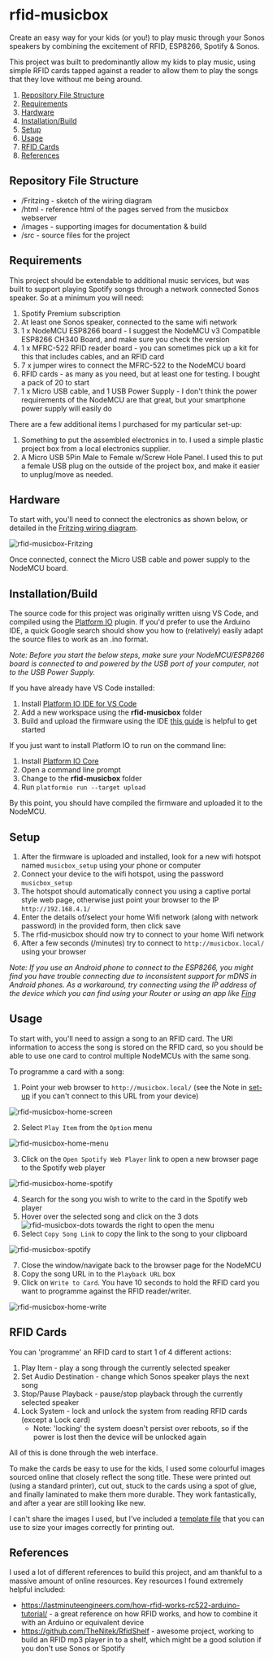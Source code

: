 # rfid-musicbox

Create an easy way for your kids (or you!) to play music through your Sonos speakers by combining the excitement of RFID, ESP8266, Spotify & Sonos.

This project was built to predominantly allow my kids to play music, using simple RFID cards tapped against a reader to allow them to play the songs that they love without me being around.

1. [Repository File Structure](#repository-file-structure)
2. [Requirements](#requirements)
3. [Hardware](#hardware)
4. [Installation/Build](#installationbuild)
5. [Setup](#setup)
6. [Usage](#usage)
7. [RFID Cards](#rfid-cards)
7. [References](#references)

## Repository File Structure
- /Fritzing - sketch of the wiring diagram
- /html - reference html of the pages served from the musicbox webserver
- /images - supporting images for documentation & build
- /src - source files for the project

## Requirements
This project should be extendable to additional music services, but was built to support playing Spotify songs through a network connected Sonos speaker. So at a minimum you will need:
1. Spotify Premium subscription
2. At least one Sonos speaker, connected to the same wifi network
3. 1 x NodeMCU ESP8266 board - I suggest the NodeMCU v3 Compatible ESP8266 CH340 Board, and make sure you check the version
4. 1 x MFRC-522 RFID reader board - you can sometimes pick up a kit for this that includes cables, and an RFID card
5. 7 x jumper wires to connect the MFRC-522 to the NodeMCU board
6. RFID cards - as many as you need, but at least one for testing. I bought a pack of 20 to start
7. 1 x Micro USB cable, and 1 USB Power Supply - I don't think the power requirements of the NodeMCU are that great, but your smartphone power supply will easily do

There are a few additional items I purchased for my particular set-up:
1. Something to put the assembled electronics in to. I used a simple plastic project box from a local electronics supplier.
2. A Micro USB 5Pin Male to Female w/Screw Hole Panel. I used this to put a female USB plug on the outside of the project box, and make it easier to unplug/move as needed.

## Hardware
To start with, you'll need to connect the electronics as shown below, or detailed in the [Fritzing wiring diagram](Fritzing/RFID-Musicbox.fzz).

![rfid-musicbox-Fritzing](images/fritzing.png)

Once connected, connect the Micro USB cable and power supply to the NodeMCU board.

## Installation/Build
The source code for this project was originally written uisng VS Code, and compiled using the [Platform IO](https://platformio.org/) plugin. If you'd prefer to use the Arduino IDE, a quick Google search should show you how to (relatively) easily adapt the source files to work as an .ino format.

*Note: Before you start the below steps, make sure your NodeMCU/ESP8266 board is connected to and powered by the USB port of your computer, not to the USB Power Supply.*

If you have already have VS Code installed:
1. Install [Platform IO IDE for VS Code](https://platformio.org/install/ide?install=vscode)
2. Add a new workspace using the **rfid-musicbox** folder
3. Build and upload the firmware using the IDE [this guide](https://docs.platformio.org/en/latest/integration/ide/vscode.html#ide-vscode) is helpful to get started

If you just want to install Platform IO to run on the command line:
1. Install [Platform IO Core](https://platformio.org/install/cli)
2. Open a command line prompt
3. Change to the **rfid-musicbox** folder
4. Run `platformio run --target upload`

By this point, you should have compiled the firmware and uploaded it to the NodeMCU.

## Setup
1. After the firmware is uploaded and installed, look for a new wifi hotspot named `musicbox_setup` using your phone or computer
2. Connect your device to the wifi hotspot, using the password `musicbox_setup`
3. The hotspot should automatically connect you using a captive portal style web page, otherwise just point your browser to the IP `http://192.168.4.1/`
4. Enter the details of/select your home Wifi network (along with network password) in the provided form, then click save
5. The rfid-musicbox should now try to connect to your home Wifi network
6. After a few seconds (/minutes) try to connect to `http://musicbox.local/` using your browser

*Note: If you use an Android phone to connect to the ESP8266, you might find you have trouble connecting due to inconsistent support for mDNS in Android phones. As a workaround, try connecting using the IP address of the device which you can find using your Router or using an app like [Fing](https://www.fing.com/products/fing-app)*

## Usage
To start with, you'll need to assign a song to an RFID card. The URI information to access the song is stored on the RFID card, so you should be able to use one card to control multiple NodeMCUs with the same song.

To programme a card with a song:
1. Point your web browser to `http://musicbox.local/` (see the Note in [set-up](#setup) if you can't connect to this URL from your device)

![rfid-musicbox-home-screen](images/home_screen.jpg)

2. Select `Play Item` from the `Option` menu

![rfid-musicbox-home-menu](images/home_menu.jpg)

3. Click on the `Open Spotify Web Player` link to open a new browser page to the Spotify web player

![rfid-musicbox-home-spotify](images/home_spotify.jpg)

4. Search for the song you wish to write to the card in the Spotify web player
5. Hover over the selected song and click on the 3 dots ![rfid-musicbox-dots](images/dots.jpg) towards the right to open the menu
6. Select `Copy Song Link` to copy the link to the song to your clipboard

![rfid-musicbox-spotify](images/spotify.jpg)

7. Close the window/navigate back to the browser page for the NodeMCU
8. Copy the song URL in to the `Playback URL` box
9. Click on `Write to Card`. You have 10 seconds to hold the RFID card you want to programme against the RFID reader/writer.

![rfid-musicbox-home-write](images/home_write.jpg)

## RFID Cards
You can 'programme' an RFID card to start 1 of 4 different actions:
1. Play Item - play a song through the currently selected speaker
2. Set Audio Destination - change which Sonos speaker plays the next song
3. Stop/Pause Playback - pause/stop playback through the currently selected speaker
4. Lock System - lock and unlock the system from reading RFID cards (except a Lock card)
   - Note: 'locking' the system doesn't persist over reboots, so if the power is lost then the device will be unlocked again

All of this is done through the web interface.

To make the cards be easy to use for the kids, I used some colourful images sourced online that closely reflect the song title. These were printed out (using a standard printer), cut out, stuck to the cards using a spot of glue, and finally laminated to make them more durable. They work fantastically, and after a year are still looking like new.

I can't share the images I used, but I've included a [template file](images/card_template.afphoto) that you can use to size your images correctly for printing out.

## References
I used a lot of different references to build this project, and am thankful to a massive amount of online resources. Key resources I found extremely helpful included:
- https://lastminuteengineers.com/how-rfid-works-rc522-arduino-tutorial/ - a great reference on how RFID works, and how to combine it with an Arduino or equivalent device
- https://github.com/TheNitek/RfidShelf - awesome project, working to build an RFID mp3 player in to a shelf, which might be a good solution if you don't use Sonos or Spotify

